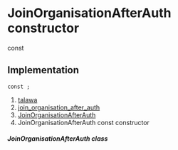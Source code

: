 
<div>

# JoinOrganisationAfterAuth constructor

</div>


const 



## Implementation

``` language-dart
const ;
```







1.  [talawa](../../index.md)
2.  [join_organisation_after_auth](../../views_after_auth_screens_join_org_after_auth_join_organisation_after_auth/)
3.  [JoinOrganisationAfterAuth](../../views_after_auth_screens_join_org_after_auth_join_organisation_after_auth/JoinOrganisationAfterAuth-class.md)
4.  JoinOrganisationAfterAuth const constructor

##### JoinOrganisationAfterAuth class







